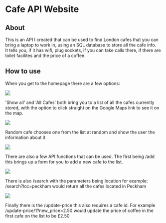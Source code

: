 <h1>Cafe API Website</h1>
<h2>About</h2>
<p>This is an API I created that can be used to find London cafes that you can bring a laptop to work in, using an SQL database to store all the cafe info.<br>It tells you, if it has wifi, plug sockets, if you can take calls there, if there are toilet facilites and the price of a coffee.</p>
<h2>How to use</h2>
<p>When you get to the homepage there are a few options:</p>
<img src='https://github.com/Tom1o/Where-2-Work-Api/assets/152978786/83092c14-50f6-49e0-8afe-aa6efd0b1bfa'>
<p>'Show all' and 'All Cafes' both bring you to a list of all the cafes currently stored, with the option to click straight on the Google Maps link to see it on the map.</p>
<img src='https://github.com/Tom1o/Where-2-Work-Api/assets/152978786/d3893353-f18c-46ce-9b41-3f585b0a7cd6'>
<p>Random cafe chooses one from the list at random and show the user the information about it</p>
<img src='https://github.com/Tom1o/Where-2-Work-Api/assets/152978786/9080edb5-687b-4771-a87e-ce396571ce25'>
<p>There are also a few API functions that can be used. The first being /add this brings up a form for you to add a new cafe to the list.</p>
<img src='https://github.com/user-attachments/assets/c24def13-f4e0-409f-b583-8efc3b2a270e'>
<p>There is also /search with the parameters being location for example: /search?loc=peckham would return all the cafes located in Peckham</p>
<img src='https://github.com/user-attachments/assets/313f4522-1e18-4e1d-b52e-4d252c81779b'>
<p>Finally there is the /update-price this also requires a cafe id. For example /update-price/1?new_price=2.50 would update the price of coffee in the first cafe on the list to be £2.50</p>
